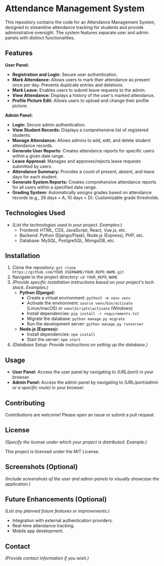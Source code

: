 # Attendance Management System

This repository contains the code for an Attendance Management System, designed to streamline attendance tracking for students and provide administrative oversight. The system features separate user and admin panels with distinct functionalities.

## Features

**User Panel:**

*   **Registration and Login:** Secure user authentication.
*   **Mark Attendance:** Allows users to mark their attendance as present once per day. Prevents duplicate entries and deletions.
*   **Mark Leave:** Enables users to submit leave requests to the admin.
*   **View Attendance:** Displays a history of the user's marked attendance.
*   **Profile Picture Edit:** Allows users to upload and change their profile picture.

**Admin Panel:**

*   **Login:** Secure admin authentication.
*   **View Student Records:** Displays a comprehensive list of registered students.
*   **Manage Attendance:** Allows admins to add, edit, and delete student attendance records.
*   **Generate User Reports:** Creates attendance reports for specific users within a given date range.
*   **Leave Approval:** Manages and approves/rejects leave requests submitted by users.
*   **Attendance Summary:** Provides a count of present, absent, and leave days for each student.
*   **Generate System Reports:** Creates comprehensive attendance reports for all users within a specified date range.
*   **Grading System:** Automatically assigns grades based on attendance records (e.g., 26 days = A, 10 days = D). Customizable grade thresholds.

## Technologies Used

*   *(List the technologies used in your project. Examples:)*
    *   Frontend: HTML, CSS, JavaScript, React, Vue.js, etc.
    *   Backend: Python (Django/Flask), Node.js (Express), PHP, etc.
    *   Database: MySQL, PostgreSQL, MongoDB, etc.

## Installation

1.  Clone the repository: `git clone https://github.com/YOUR_USERNAME/YOUR_REPO_NAME.git`
2.  Navigate to the project directory: `cd YOUR_REPO_NAME`
3.  *(Provide specific installation instructions based on your project's tech stack. Examples:)*
    *   **Python (Django):**
        *   Create a virtual environment: `python3 -m venv venv`
        *   Activate the environment: `source venv/bin/activate` (Linux/macOS) or `venv\Scripts\activate` (Windows)
        *   Install dependencies: `pip install -r requirements.txt`
        *   Migrate the database: `python manage.py migrate`
        *   Run the development server: `python manage.py runserver`
    *   **Node.js (Express):**
        *   Install dependencies: `npm install`
        *   Start the server: `npm start`
4.  *(Database Setup: Provide instructions on setting up the database.)*

## Usage

*   **User Panel:** Access the user panel by navigating to *(URL/port)* in your browser.
*   **Admin Panel:** Access the admin panel by navigating to *(URL/port/admin or a specific route)* in your browser.

## Contributing

Contributions are welcome! Please open an issue or submit a pull request.

## License

*(Specify the license under which your project is distributed. Example:)*

This project is licensed under the MIT License.

## Screenshots (Optional)

*(Include screenshots of the user and admin panels to visually showcase the application.)*

## Future Enhancements (Optional)

*(List any planned future features or improvements.)*

*   Integration with external authentication providers.
*   Real-time attendance tracking.
*   Mobile app development.

## Contact

*(Provide contact information if you wish.)*
